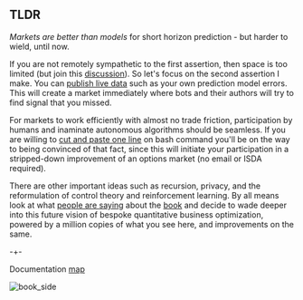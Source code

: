 ## TLDR

*Markets are better than models* for short horizon prediction - but harder to wield, until now. 

If you are not remotely sympathetic to the first assertion, then space is too limited (but join this [discussion](https://www.linkedin.com/posts/petercotton_tldr-activity-6983896509490610176-JTJB/?utm_source=share&utm_medium=member_desktop)). So let's focus on the
second assertion I make. You can [publish live data](https://microprediction.github.io/microprediction/publish.html) such as your own prediction model errors. This will create a market immediately where bots and their authors will try to find signal that you missed. 

For markets to work efficiently with almost no trade friction, participation by humans and inaminate autonomous algorithms should be seamless. If you are willing to [cut and paste one line](https://microprediction.github.io/microprediction/setup.html) on bash command you'll be on the way to being convinced of that fact, since this will initiate your participation in a stripped-down improvement of an options market (no email or ISDA required). 

There are other important ideas such as recursion, privacy, and the reformulation of control theory and reinforcement learning. By all means look at what [people are saying](https://microprediction.github.io/building_an_open_ai_network/feedback.html) about
the [book](https://mitpress.mit.edu/9780262047326/microprediction/) and decide to wade deeper into this future vision of bespoke quantitative business optimization, powered by a million copies of what you see here, and improvements on the same. 


-+- 

Documentation [map](https://microprediction.github.io/microprediction/map.html)



![book_side](/microprediction/assets/images/cotton_microprediction_3d_side.png)
